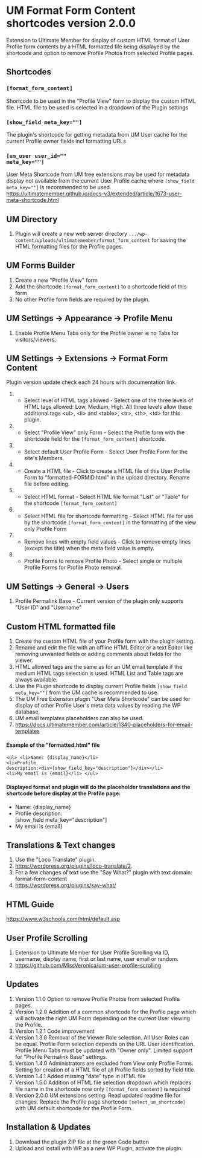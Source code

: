 # UM Format Form Content shortcodes version 2.0.0
Extension to Ultimate Member for display of custom HTML format of User Profile form contents by a HTML formatted file being displayed by the shortcode and option to remove Profile Photos from selected Profile pages.

## Shortcodes
### <code>[format_form_content]</code>
Shortcode to be used in the "Profile View" form to display the custom HTML file. HTML file to be used is selected in a dropdown of the Plugin settings
### <code>[show_field meta_key=""]</code>
The plugin's shortcode for getting metadata from UM User cache for the current Profile owner fields incl formatting URLs
### <code>[um_user user_id="" meta_key=""]</code>
User Meta Shortcode from UM free extensions may be used for metadata display not available from the current User Profile cache where <code>[show_field meta_key=""]</code> is recommended to be used. 
https://ultimatemember.github.io/docs-v3/extended/article/1673-user-meta-shortcode.html

## UM Directory
1. Plugin will create a new web server directory <code>.../wp-content/uploads/ultimatemember/format_form_content</code> for saving the HTML formatting files for the Profile pages.

## UM Forms Builder
1. Create a new "Profile View" form
2. Add the shortcode <code>[format_form_content]</code> to a shortcode field of this form
3. No other Profile form fields are required by the plugin. 

## UM Settings -> Appearance -> Profile Menu
1. Enable Profile Menu Tabs only for the Profile owner ie no Tabs for visitors/viewers.

## UM Settings -> Extensions -> Format Form Content
Plugin version update check each 24 hours with documentation link.
1. * Select level of HTML tags allowed - Select one of the three levels of HTML tags allowed: Low, Medium, High. All three levels allow these additional tags &lt;ul&gt;, &lt;li&gt; and &lt;table&gt;, &lt;tr&gt;, &lt;th&gt;, &lt;td&gt; for this plugin.
2. * Select "Profile View" only Form - Select the Profile form with the shortcode field for the <code>[format_form_content]</code> shortcode.
3. * Select default User Profile Form - Select User Profile Form for the site\'s Members.
4. * Create a HTML file - Click to create a HTML file of this User Profile Form to "formatted-FORMID.html" in the upload directory. Rename file before editing.
5. * Select HTML format - Select HTML file format "List" or "Table" for the shortcode <code>[format_form_content]</code>
6. * Select HTML file for shortcode formatting - Select HTML file for use by the shortcode <code>[format_form_content]</code> in the formatting of the view only Profile Form
7. * Remove lines with empty field values - Click to remove empty lines (except the title) when the meta field value is empty.
8. * Profile Forms to remove Profile Photo - Select single or multiple Profile Forms for Profile Photo removal.

## UM Settings -> General -> Users
1. Profile Permalink Base - Current version of the plugin only supports "User ID" and "Username"

## Custom HTML formatted file
1. Create the custom HTML file of your Profile form with the plugin setting.
2. Rename and edit the file with an offline HTML Editor or a text Editor like removing unwanted fields or adding comments about fields for the viewer.
3. HTML allowed tags are the same as for an UM email template if the medium HTML tags selection is used. HTML List and Table tags are always available.
4. Use the Plugin shortcode to display current Profile fields <code>[show_field meta_key=""]</code> from the UM cache is recommended to use.
5. The UM Free Extension plugin "User Meta Shortcode" can be used for display of other Profile User's meta data values by reading the WP database.
6. UM email templates placeholders can also be used.
7. https://docs.ultimatemember.com/article/1340-placeholders-for-email-templates

#### Example of the "formatted.html" file
 <code>&lt;ul&gt;
    &lt;li&gt;Name: {display_name}&lt;/li&gt;
    &lt;li&gt;Profile description:&lt;div&gt;[show_field_key="description"]&lt;/div&gt;&lt;/li&gt;
    &lt;li&gt;My email is {email}&lt;/li&gt;
&lt;/ul&gt;</code>


#### Displayed format and plugin will do the placeholder translations and the shortcode before display at the Profile page:
<ul>
    <li>Name: {display_name}</li>
    <li>Profile description: <div>[show_field meta_key="description"]</div></li>
    <li>My email is {email}</li>
</ul>

## Translations & Text changes
1. Use the "Loco Translate" plugin.
2. https://wordpress.org/plugins/loco-translate/2.
3. For a few changes of text use the "Say What?" plugin with text domain: format-form-content
4. https://wordpress.org/plugins/say-what/

## HTML Guide
https://www.w3schools.com/html/default.asp

## User Profile Scrolling
1. Extension to Ultimate Member for User Profile Scrolling via ID, username, display name, first or last name, user email or random.
2. https://github.com/MissVeronica/um-user-profile-scrolling

## Updates
1. Version 1.1.0 Option to remove Profile Photos from selected Profile pages.
2. Version 1.2.0 Addition of a common shortcode for the Profile page which will activate the right UM Form depending on the current User viewing the Profile.
3. Version 1.2.1 Code improvement
4. Version 1.3.0 Removal of the Viewer Role selection. All User Roles can be equal. Profile Form selection depends on the URL User identification. Profile Menu Tabs must be updated with "Owner only". Limited support for "Profile Permalink Base" settings.
5. Version 1.4.0 Administrators are excluded from View only Profile Forms. Setting for creation of a HTML file of all Profile fields sorted by field title.
6. Version 1.4.1 Added missing "date" type in HTML file
7. Version 1.5.0 Addition of HTML file selection dropdown which replaces file name in the shortcode now only <code>[format_form_content]</code> is required
8. Version 2.0.0 UM extensions setting. Read updated readme file for changes. Replace the Profile page shortcode <code>[select_um_shortcode]</code> with UM default shortcode for the Profile Form.

## Installation & Updates
1. Download the plugin ZIP file at the green Code button
2. Upload and install with WP as a new WP Plugin, activate the plugin.
